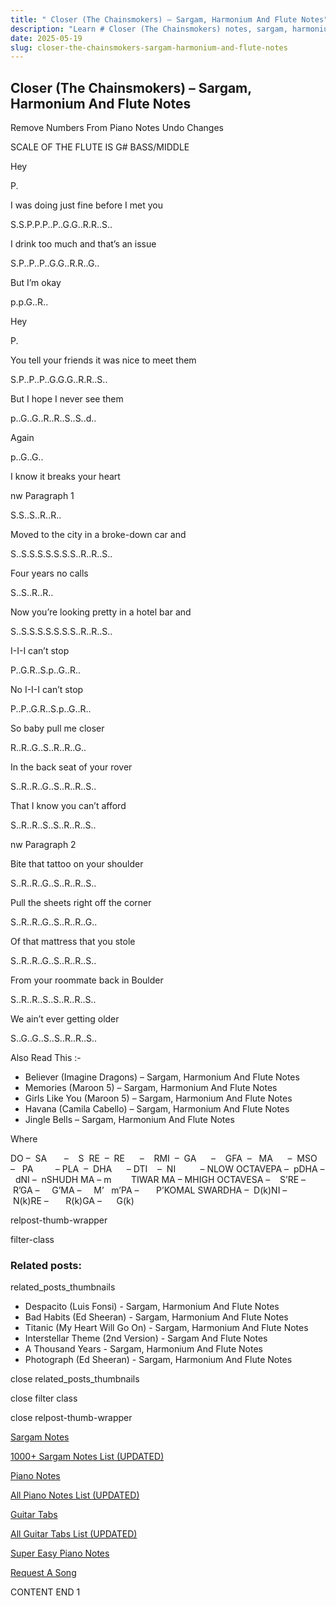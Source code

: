 ```yaml
---
title: " Closer (The Chainsmokers) – Sargam, Harmonium And Flute Notes"
description: "Learn # Closer (The Chainsmokers) notes, sargam, harmonium notations and flute notes. Easy step-by-step tutorial for beginners."
date: 2025-05-19
slug: closer-the-chainsmokers-sargam-harmonium-and-flute-notes
---
```


## Closer (The Chainsmokers) – Sargam, Harmonium And Flute Notes

Remove Numbers From Piano Notes
Undo Changes

SCALE OF THE FLUTE IS G# BASS/MIDDLE

Hey

P.

I was doing just fine before I met you

S.S.P.P.P..P..G.G..R.R..S..

I drink too much and that’s an issue

S.P..P..P..G.G..R.R..G..

But I’m okay

p.p.G..R..

Hey

P.

You tell your friends it was nice to meet them

S.P..P..P..G.G.G..R.R..S..

But I hope I never see them

p..G..G..R..R..S..S..d..

Again

p..G..G..

I know it breaks your heart

nw Paragraph 1

S.S..S..R..R..

Moved to the city in a broke-down car and

S..S.S.S.S.S.S.S..R..R..S..

Four years no calls

S..S..R..R..

Now you’re looking pretty in a hotel bar and

S..S.S.S.S.S.S.S..R..R..S..

I-I-I can’t stop

P..G.R..S.p..G..R..

No I-I-I can’t stop

P..P..G.R..S.p..G..R..

So baby pull me closer

R..R..G..S..R..R..G..

In the back seat of your rover

S..R..R..G..S..R..R..S..

That I know you can’t afford

S..R..R..S..S..R..R..S..

nw Paragraph 2

Bite that tattoo on your shoulder

S..R..R..G..S..R..R..S..

Pull the sheets right off the corner

S..R..R..G..S..R..R..G..

Of that mattress that you stole

S..R..R..G..S..R..R..S..

From your roommate back in Boulder

S..R..R..S..S..R..R..S..

We ain’t ever getting older

S..G..G..S..S..R..R..S..

Also Read This :-

- Believer (Imagine Dragons) – Sargam, Harmonium And Flute Notes
- Memories (Maroon 5) – Sargam, Harmonium And Flute Notes
- Girls Like You (Maroon 5) – Sargam, Harmonium And Flute Notes
- Havana (Camila Cabello) – Sargam, Harmonium And Flute Notes
- Jingle Bells – Sargam, Harmonium And Flute Notes

Where

DO –  SA       –    S  RE  –  RE      –    RMI  –  GA      –    GFA  –   MA      –  MSO  –   PA         – PLA  –  DHA      – DTI    –  NI          – NLOW OCTAVEPA –  pDHA –  dNI –  nSHUDH MA – m        TIWAR MA – MHIGH OCTAVESA –    S’RE –     R’GA –     G’MA –     M’   m’PA –       P’KOMAL SWARDHA –  D(k)NI –       N(k)RE –       R(k)GA –      G(k)

relpost-thumb-wrapper

filter-class

### Related posts:

related_posts_thumbnails

- Despacito (Luis Fonsi) - Sargam, Harmonium And Flute Notes
- Bad Habits (Ed Sheeran) - Sargam, Harmonium And Flute Notes
- Titanic (My Heart Will Go On) - Sargam, Harmonium And Flute Notes
- Interstellar Theme (2nd Version) - Sargam And Flute Notes
- A Thousand Years - Sargam, Harmonium And Flute Notes
- Photograph (Ed Sheeran) - Sargam, Harmonium And Flute Notes

close related_posts_thumbnails

close filter class

close relpost-thumb-wrapper

[Sargam Notes](/sargam-notes.html)

[1000+ Sargam Notes List (UPDATED)](/all-songs-list-sargam-notes.html)

[Piano Notes](/piano-notes.html)

[All Piano Notes List (UPDATED)](/all-songs-list-piano-notes.html)

[Guitar Tabs](/guitar-tabs.html)

[All Guitar Tabs List (UPDATED)](/all-songs-list-guitar-tabs.html)

[Super Easy Piano Notes](https://studywall.in/)

[Request A Song](/request-a-song.html)

CONTENT END 1
